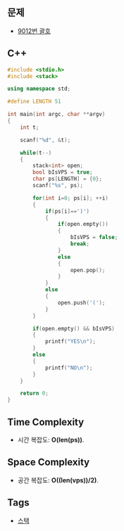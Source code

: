 ## 문제
- [9012번 괄호](https://www.acmicpc.net/problem/9012)

## C++
```cpp
#include <stdio.h>
#include <stack>

using namespace std;

#define LENGTH 51

int main(int argc, char **argv)
{
	int t;

	scanf("%d", &t);

	while(t--)
	{
		stack<int> open;
		bool bIsVPS = true;
		char ps[LENGTH] = {0};	
		scanf("%s", ps);

		for(int i=0; ps[i]; ++i)
		{
			if(ps[i]==')')
			{
				if(open.empty())
				{
					bIsVPS = false;
					break;
				}
				else
				{
					open.pop();
				}
			}
			else
			{
				open.push('(');
			}
		}

		if(open.empty() && bIsVPS)
		{
			printf("YES\n");
		}
		else
		{
			printf("NO\n");
		}
	}

	return 0;
}

```

## Time Complexity
- 시간 복잡도: <b>O(len(ps))</b>.

## Space Complexity
- 공간 복잡도: <b>O((len(vps))/2)</b>.

## Tags
- [스택](https://github.com/myoi-oj/baekjoon-oj#stack)
